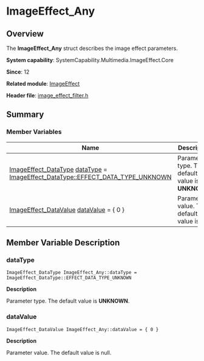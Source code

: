 # ImageEffect_Any


## Overview

The **ImageEffect_Any** struct describes the image effect parameters.

**System capability**: SystemCapability.Multimedia.ImageEffect.Core

**Since**: 12

**Related module**: [ImageEffect](_image_effect.md)

**Header file**: [image_effect_filter.h](image__effect__filter_8h.md)


## Summary


### Member Variables

| Name| Description|
| -------- | -------- |
| [ImageEffect_DataType](_image_effect.md#imageeffect_datatype) [dataType](#datatype) = [ImageEffect_DataType::EFFECT_DATA_TYPE_UNKNOWN](_image_effect.md) | Parameter type. The default value is **UNKNOWN**. |
| [ImageEffect_DataValue](union_image_effect___data_value.md) [dataValue](#datavalue) = { 0 } | Parameter value. The default value is null. |


## Member Variable Description


### dataType

```
ImageEffect_DataType ImageEffect_Any::dataType = ImageEffect_DataType::EFFECT_DATA_TYPE_UNKNOWN
```
**Description**

Parameter type. The default value is **UNKNOWN**.


### dataValue

```
ImageEffect_DataValue ImageEffect_Any::dataValue = { 0 }
```
**Description**

Parameter value. The default value is null.

